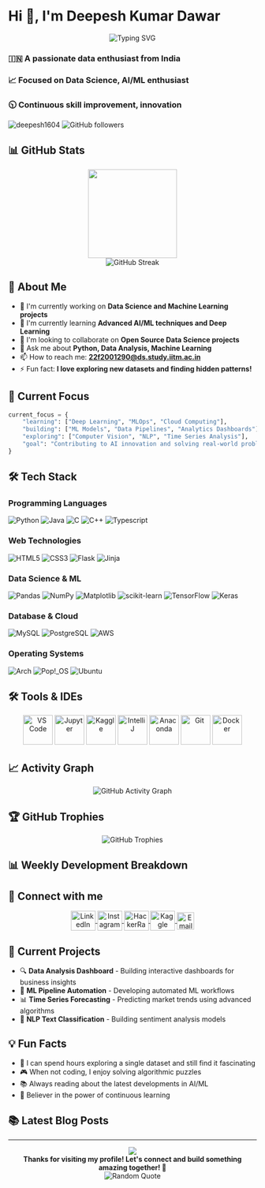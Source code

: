 # Hi 👋, I'm Deepesh Kumar Dawar

<div align="center">
  <img src="https://readme-typing-svg.herokuapp.com?font=Fira+Code&pause=1000&color=36BCF7&center=true&vCenter=true&width=435&lines=Data+Science+Enthusiast;AI%2FML+Developer;Continuous+Learner;Innovation+Focused" alt="Typing SVG" />
</div>

### 🇮🇳 A passionate data enthusiast from India
### 📈 Focused on Data Science, AI/ML enthusiast
### 🕥 Continuous skill improvement, innovation

<p align="left"> 
  <img src="https://komarev.com/ghpvc/?username=deepesh1604&label=Profile%20views&color=0e75b6&style=flat" alt="deepesh1604" /> 
  <img src="https://img.shields.io/github/followers/deepesh1604?label=Followers&style=social" alt="GitHub followers" />
</p>

## 📊 GitHub Stats

<div align="center">
  <img height="180em" src="https://github-readme-stats.vercel.app/api/top-langs/?username=deepesh1604&layout=compact&langs_count=7&theme=radical&hide_border=true"/>
</div>

<div align="center">
  <img src="https://streak-stats.demolab.com/?user=deepesh1604&theme=radical&hide_border=true" alt="GitHub Streak" />
</div>

<!-- Alternative GitHub Stats (uncomment if above doesn't work) -->
<!--
<div align="center">
  <img src="https://github-profile-summary-cards.vercel.app/api/cards/profile-details?username=deepesh1604&theme=radical" alt="GitHub Profile Summary"/>
</div>

<div align="center">
  <img src="https://github-profile-summary-cards.vercel.app/api/cards/stats?username=deepesh1604&theme=radical" alt="GitHub Stats"/>
  <img src="https://github-profile-summary-cards.vercel.app/api/cards/most-commit-language?username=deepesh1604&theme=radical" alt="Top Languages"/>
</div>
-->

## 🚀 About Me

- 🔭 I'm currently working on **Data Science and Machine Learning projects**
- 🌱 I'm currently learning **Advanced AI/ML techniques and Deep Learning**
- 👯 I'm looking to collaborate on **Open Source Data Science projects**
- 💬 Ask me about **Python, Data Analysis, Machine Learning**
- 📫 How to reach me: **22f2001290@ds.study.iitm.ac.in**
- ⚡ Fun fact: **I love exploring new datasets and finding hidden patterns!**

## 🌟 Current Focus

```python
current_focus = {
    "learning": ["Deep Learning", "MLOps", "Cloud Computing"],
    "building": ["ML Models", "Data Pipelines", "Analytics Dashboards"],
    "exploring": ["Computer Vision", "NLP", "Time Series Analysis"],
    "goal": "Contributing to AI innovation and solving real-world problems"
}
```

## 🛠️ Tech Stack

### Programming Languages
![Python](https://img.shields.io/badge/python-3670A0?style=for-the-badge&logo=python&logoColor=ffdd54)
![Java](https://img.shields.io/badge/Java-007396?style=for-the-badge&logo=openjdk&logoColor=white)
![C](https://img.shields.io/badge/c-%2300599C.svg?style=for-the-badge&logo=c&logoColor=white)
![C++](https://img.shields.io/badge/c++-%2300599C.svg?style=for-the-badge&logo=c%2B%2B&logoColor=white)
![Typescript](https://img.shields.io/badge/typescript-%23007ACC.svg?style=for-the-badge&logo=typescript&logoColor=white)

### Web Technologies
![HTML5](https://img.shields.io/badge/html5-%23E34F26.svg?style=for-the-badge&logo=html5&logoColor=white)
![CSS3](https://img.shields.io/badge/css3-%231572B6.svg?style=for-the-badge&logo=css3&logoColor=white)
![Flask](https://img.shields.io/badge/flask-%23000.svg?style=for-the-badge&logo=flask&logoColor=white)
![Jinja](https://img.shields.io/badge/jinja-white.svg?style=for-the-badge&logo=jinja&logoColor=black)

### Data Science & ML
![Pandas](https://img.shields.io/badge/pandas-%23150458.svg?style=for-the-badge&logo=pandas&logoColor=white)
![NumPy](https://img.shields.io/badge/numpy-%23013243.svg?style=for-the-badge&logo=numpy&logoColor=white)
![Matplotlib](https://img.shields.io/badge/Matplotlib-%23ffffff.svg?style=for-the-badge&logo=Matplotlib&logoColor=black)
![scikit-learn](https://img.shields.io/badge/scikit--learn-%23F7931E.svg?style=for-the-badge&logo=scikit-learn&logoColor=white)
![TensorFlow](https://img.shields.io/badge/TensorFlow-%23FF6F00.svg?style=for-the-badge&logo=TensorFlow&logoColor=white)
![Keras](https://img.shields.io/badge/Keras-%23D00000.svg?style=for-the-badge&logo=Keras&logoColor=white)

### Database & Cloud
![MySQL](https://img.shields.io/badge/mysql-4479A1.svg?style=for-the-badge&logo=mysql&logoColor=white)
![PostgreSQL](https://img.shields.io/badge/postgresql-%23316192.svg?style=for-the-badge&logo=postgresql&logoColor=white)
![AWS](https://img.shields.io/badge/AWS-%23FF9900.svg?style=for-the-badge&logo=amazon-aws&logoColor=white)

### Operating Systems
![Arch](https://img.shields.io/badge/Arch%20Linux-1793D1?logo=arch-linux&logoColor=fff&style=for-the-badge)
![Pop!\_OS](https://img.shields.io/badge/Pop!_OS-48B9C7?style=for-the-badge&logo=Pop!_OS&logoColor=white)
![Ubuntu](https://img.shields.io/badge/Ubuntu-E95420?style=for-the-badge&logo=ubuntu&logoColor=white)

## 🛠️ Tools & IDEs

<p align="center">
  <img src="https://cdn.jsdelivr.net/gh/devicons/devicon/icons/vscode/vscode-original.svg" width="60" height="60" alt="VS Code"/>
  <img src="https://cdn.jsdelivr.net/gh/devicons/devicon/icons/jupyter/jupyter-original.svg" width="60" height="60" alt="Jupyter"/>
  <img src="https://cdn.jsdelivr.net/gh/devicons/devicon/icons/kaggle/kaggle-original.svg" width="60" height="60" alt="Kaggle"/>
  <img src="https://cdn.jsdelivr.net/gh/devicons/devicon/icons/intellij/intellij-original.svg" width="60" height="60" alt="IntelliJ"/>
  <img src="https://cdn.jsdelivr.net/gh/devicons/devicon/icons/anaconda/anaconda-original.svg" width="60" height="60" alt="Anaconda"/>
  <img src="https://cdn.jsdelivr.net/gh/devicons/devicon/icons/git/git-original.svg" width="60" height="60" alt="Git"/>
  <img src="https://cdn.jsdelivr.net/gh/devicons/devicon/icons/docker/docker-original.svg" width="60" height="60" alt="Docker"/>
</p>

## 📈 Activity Graph

<div align="center">
  <img src="https://github-readme-activity-graph.vercel.app/graph?username=deepesh1604&theme=radical&bg_color=0d1117&color=f85149&line=f85149&point=ffffff&area=true&hide_border=true" alt="GitHub Activity Graph"/>
</div>

<!-- Alternative Activity Graph (uncomment if above doesn't work) -->
<!--
<div align="center">
  <img src="https://github-profile-summary-cards.vercel.app/api/cards/productive-time?username=deepesh1604&theme=radical&utc_offset=5.5" alt="Productive Time"/>
</div>
-->

## 🏆 GitHub Trophies

<div align="center">
  <img src="https://github-profile-trophy.vercel.app/?username=deepesh1604&theme=radical&no-frame=true&no-bg=false&margin-w=4&row=1" alt="GitHub Trophies"/>
</div>

<!-- Simple GitHub metrics as fallback -->
<!--  <div align="center">
  <img src="https://img.shields.io/github/followers/deepesh1604?label=Followers&style=for-the-badge&color=blue" alt="GitHub followers"/>
  <img src="https://img.shields.io/github/stars/deepesh1604?affiliations=OWNER%2CCOLLABORATOR%2CORGANIZATION_MEMBER&label=Total%20Stars&style=for-the-badge&color=yellow" alt="GitHub stars"/>
</div> -->

## 📊 Weekly Development Breakdown

<!--START_SECTION:waka-->
<!--END_SECTION:waka-->

## 🤝 Connect with me

<p align="center">
  <a href="https://linkedin.com/in/deepesh-dawar-a6a065258" target="_blank">
    <img align="center" src="https://raw.githubusercontent.com/rahuldkjain/github-profile-readme-generator/master/src/images/icons/Social/linked-in-alt.svg" alt="LinkedIn" height="40" width="50" />
  </a>
  <a href="https://instagram.com/deepp_1604" target="_blank">
    <img align="center" src="https://raw.githubusercontent.com/rahuldkjain/github-profile-readme-generator/master/src/images/icons/Social/instagram.svg" alt="Instagram" height="40" width="50" />
  </a>
  <a href="https://www.hackerrank.com/profile/22f2001290" target="_blank">
    <img align="center" src="https://raw.githubusercontent.com/rahuldkjain/github-profile-readme-generator/master/src/images/icons/Social/hackerrank.svg" alt="HackerRank" height="40" width="50" />
  </a>
  <a href="https://kaggle.com/deepesh1604" target="_blank">
    <img align="center" src="https://raw.githubusercontent.com/rahuldkjain/github-profile-readme-generator/master/src/images/icons/Social/kaggle.svg" alt="Kaggle" height="40" width="50" />
  </a>
  <a href="mailto:22f2001290@ds.study.iitm.ac.in">
    <img align="center" src="https://img.shields.io/badge/Gmail-D14836?style=for-the-badge&logo=gmail&logoColor=white" alt="Email" height="35"/>
  </a>
</p>

## 🎯 Current Projects

- 🔍 **Data Analysis Dashboard** - Building interactive dashboards for business insights
- 🤖 **ML Pipeline Automation** - Developing automated ML workflows
- 📊 **Time Series Forecasting** - Predicting market trends using advanced algorithms
- 🧠 **NLP Text Classification** - Building sentiment analysis models

## 💡 Fun Facts

- 🔢 I can spend hours exploring a single dataset and still find it fascinating
- 🎮 When not coding, I enjoy solving algorithmic puzzles
- 📚 Always reading about the latest developments in AI/ML
- 🌱 Believer in the power of continuous learning

## 📚 Latest Blog Posts
<!-- BLOG-POST-LIST:START -->
<!-- BLOG-POST-LIST:END -->

---

<div align="center">
  <img src="https://capsule-render.vercel.app/api?type=waving&color=gradient&height=60&section=footer"/>
</div>

<div align="center">
  <b>Thanks for visiting my profile! Let's connect and build something amazing together! 🚀</b>
</div>

<div align="center">
  <img src="https://quotes-github-readme.vercel.app/api?type=horizontal&theme=tokyonight" alt="Random Quote"/>
</div>
